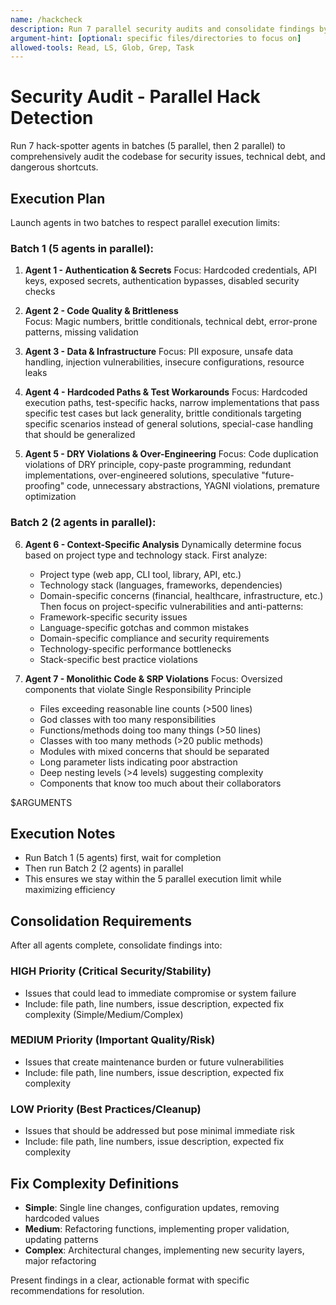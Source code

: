 ```yaml
---
name: /hackcheck
description: Run 7 parallel security audits and consolidate findings by priority
argument-hint: [optional: specific files/directories to focus on]
allowed-tools: Read, LS, Glob, Grep, Task
---
```


# Security Audit - Parallel Hack Detection

Run 7 hack-spotter agents in batches (5 parallel, then 2 parallel) to comprehensively audit the codebase for security issues, technical debt, and dangerous shortcuts.

## Execution Plan

Launch agents in two batches to respect parallel execution limits:

### Batch 1 (5 agents in parallel):

1. **Agent 1 - Authentication & Secrets**
   Focus: Hardcoded credentials, API keys, exposed secrets, authentication bypasses, disabled security checks

2. **Agent 2 - Code Quality & Brittleness**  
   Focus: Magic numbers, brittle conditionals, technical debt, error-prone patterns, missing validation

3. **Agent 3 - Data & Infrastructure**
   Focus: PII exposure, unsafe data handling, injection vulnerabilities, insecure configurations, resource leaks

4. **Agent 4 - Hardcoded Paths & Test Workarounds**
   Focus: Hardcoded execution paths, test-specific hacks, narrow implementations that pass specific test cases but lack generality, brittle conditionals targeting specific scenarios instead of general solutions, special-case handling that should be generalized

5. **Agent 5 - DRY Violations & Over-Engineering**
   Focus: Code duplication violations of DRY principle, copy-paste programming, redundant implementations, over-engineered solutions, speculative "future-proofing" code, unnecessary abstractions, YAGNI violations, premature optimization

### Batch 2 (2 agents in parallel):

6. **Agent 6 - Context-Specific Analysis**
   Dynamically determine focus based on project type and technology stack. First analyze:
   - Project type (web app, CLI tool, library, API, etc.)
   - Technology stack (languages, frameworks, dependencies)
   - Domain-specific concerns (financial, healthcare, infrastructure, etc.)
   Then focus on project-specific vulnerabilities and anti-patterns:
   - Framework-specific security issues
   - Language-specific gotchas and common mistakes
   - Domain-specific compliance and security requirements
   - Technology-specific performance bottlenecks
   - Stack-specific best practice violations

7. **Agent 7 - Monolithic Code & SRP Violations**
   Focus: Oversized components that violate Single Responsibility Principle
   - Files exceeding reasonable line counts (>500 lines)
   - God classes with too many responsibilities
   - Functions/methods doing too many things (>50 lines)
   - Classes with too many methods (>20 public methods)
   - Modules with mixed concerns that should be separated
   - Long parameter lists indicating poor abstraction
   - Deep nesting levels (>4 levels) suggesting complexity
   - Components that know too much about their collaborators

$ARGUMENTS

## Execution Notes

- Run Batch 1 (5 agents) first, wait for completion
- Then run Batch 2 (2 agents) in parallel
- This ensures we stay within the 5 parallel execution limit while maximizing efficiency

## Consolidation Requirements

After all agents complete, consolidate findings into:

### HIGH Priority (Critical Security/Stability)
- Issues that could lead to immediate compromise or system failure
- Include: file path, line numbers, issue description, expected fix complexity (Simple/Medium/Complex)

### MEDIUM Priority (Important Quality/Risk)
- Issues that create maintenance burden or future vulnerabilities
- Include: file path, line numbers, issue description, expected fix complexity

### LOW Priority (Best Practices/Cleanup)
- Issues that should be addressed but pose minimal immediate risk
- Include: file path, line numbers, issue description, expected fix complexity

## Fix Complexity Definitions
- **Simple**: Single line changes, configuration updates, removing hardcoded values
- **Medium**: Refactoring functions, implementing proper validation, updating patterns
- **Complex**: Architectural changes, implementing new security layers, major refactoring

Present findings in a clear, actionable format with specific recommendations for resolution.